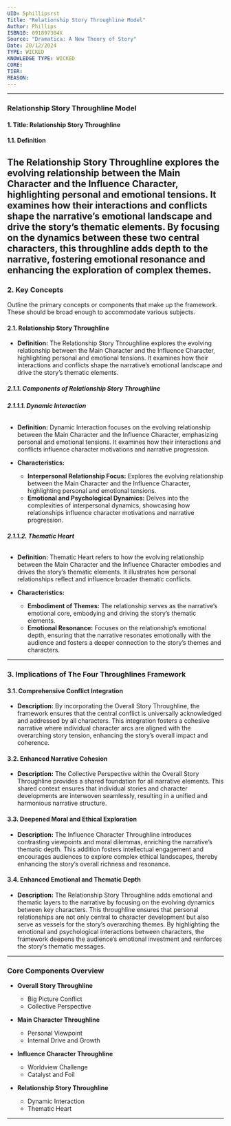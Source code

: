 ```yaml
---
UID: 5phillipsrst
Title: "Relationship Story Throughline Model"
Author: Phillips
ISBN10: 091897304X
Source: "Dramatica: A New Theory of Story"
Date: 20/12/2024
TYPE: WICKED
KNOWLEDGE TYPE: WICKED
CORE:
TIER:
REASON:
---
```


---

### **Relationship Story Throughline Model**

#### **1. Title: Relationship Story Throughline**

#### **1.1. Definition**

## The **Relationship Story Throughline** explores the evolving relationship between the Main Character and the Influence Character, highlighting personal and emotional tensions. It examines how their interactions and conflicts shape the narrative’s emotional landscape and drive the story’s thematic elements. By focusing on the dynamics between these two central characters, this throughline adds depth to the narrative, fostering emotional resonance and enhancing the exploration of complex themes.

### **2. Key Concepts**

Outline the primary concepts or components that make up the framework. These should be broad enough to accommodate various subjects.

#### **2.1. Relationship Story Throughline**

- **Definition:**
  The Relationship Story Throughline explores the evolving relationship between the Main Character and the Influence Character, highlighting personal and emotional tensions. It examines how their interactions and conflicts shape the narrative’s emotional landscape and drive the story’s thematic elements.

##### **2.1.1. Components of Relationship Story Throughline**

###### **2.1.1.1. Dynamic Interaction**

- **Definition:**
  Dynamic Interaction focuses on the evolving relationship between the Main Character and the Influence Character, emphasizing personal and emotional tensions. It examines how their interactions and conflicts influence character motivations and narrative progression.

- **Characteristics:**
  - **Interpersonal Relationship Focus:** Explores the evolving relationship between the Main Character and the Influence Character, highlighting personal and emotional tensions.
  - **Emotional and Psychological Dynamics:** Delves into the complexities of interpersonal dynamics, showcasing how relationships influence character motivations and narrative progression.

###### **2.1.1.2. Thematic Heart**

- **Definition:**
  Thematic Heart refers to how the evolving relationship between the Main Character and the Influence Character embodies and drives the story’s thematic elements. It illustrates how personal relationships reflect and influence broader thematic conflicts.

- **Characteristics:**
  - **Embodiment of Themes:** The relationship serves as the narrative’s emotional core, embodying and driving the story’s thematic elements.
  - **Emotional Resonance:** Focuses on the relationship’s emotional depth, ensuring that the narrative resonates emotionally with the audience and fosters a deeper connection to the story’s themes and characters.

---

### **3. Implications of The Four Throughlines Framework**

#### **3.1. Comprehensive Conflict Integration**

- **Description:**
  By incorporating the Overall Story Throughline, the framework ensures that the central conflict is universally acknowledged and addressed by all characters. This integration fosters a cohesive narrative where individual character arcs are aligned with the overarching story tension, enhancing the story’s overall impact and coherence.

#### **3.2. Enhanced Narrative Cohesion**

- **Description:**
  The Collective Perspective within the Overall Story Throughline provides a shared foundation for all narrative elements. This shared context ensures that individual stories and character developments are interwoven seamlessly, resulting in a unified and harmonious narrative structure.

#### **3.3. Deepened Moral and Ethical Exploration**

- **Description:**
  The Influence Character Throughline introduces contrasting viewpoints and moral dilemmas, enriching the narrative’s thematic depth. This addition fosters intellectual engagement and encourages audiences to explore complex ethical landscapes, thereby enhancing the story’s overall richness and resonance.

#### **3.4. Enhanced Emotional and Thematic Depth**

- **Description:**
  The Relationship Story Throughline adds emotional and thematic layers to the narrative by focusing on the evolving dynamics between key characters. This throughline ensures that personal relationships are not only central to character development but also serve as vessels for the story’s overarching themes. By highlighting the emotional and psychological interactions between characters, the framework deepens the audience’s emotional investment and reinforces the story’s thematic messages.

---

### **Core Components Overview**

- **Overall Story Throughline**

  - Big Picture Conflict
  - Collective Perspective

- **Main Character Throughline**

  - Personal Viewpoint
  - Internal Drive and Growth

- **Influence Character Throughline**

  - Worldview Challenge
  - Catalyst and Foil

- **Relationship Story Throughline**
  - Dynamic Interaction
  - Thematic Heart

---
